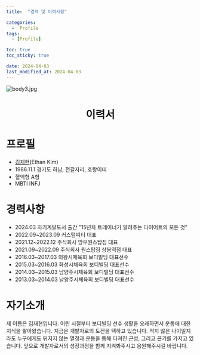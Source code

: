 ```yaml
---
title:  "경력 및 이력사항" 

categories:
  -  Profile
tags:
  - [Profile]

toc: true
toc_sticky: true

date: 2024-04-03
last_modified_at: 2024-04-03
---
```


![body3.jpg](/assets/img/body3.jpg)
<h1 style="text-align:center;">이력서</h1>

# 프로필
* <a href="https://search.naver.com/search.naver?where=nexearch&sm=tab_etc&mra=bjky&x_csa=%7B%22fromUi%22%3A%22kb%22%7D&pkid=1&os=33800093&qvt=0&query=%EA%B9%80%EC%9E%AC%ED%98%84" target="_blank" style="text-align: center;">김재현</a>(Ethan Kim)
* 1986.11.1 경기도 하남, 전갈자리, 호랑이띠
* 혈액형 A형
* MBTI INFJ
  
# 경력사항
* 2024.03 자기계발도서 출간 "15년차 트레이너가 알려주는 다이어트의 모든 것"
* 2022.09~2023.09 커스텀피티 대표
* 2021.12~2022.12 주식회사 망우원스탑짐 대표
* 2021.09~2022.09 주식회사 원스탑짐 상봉역점 대표
* 2016.03~2017.03 의왕시체육회 보디빌딩 대표선수
* 2015.03~2016.03 화성시체육회 보디빌딩 대표선수
* 2014.03~2015.03 남양주시체육회 보디빌딩 대표선수
* 2013.03~2014.03 남양주시체육회 보디빌딩 대표선수

# 자기소개

제 이름은 김재현입니다. 어린 시절부터 보디빌딩 선수 생활을 오래하면서 운동에 대한 지식을 쌓아왔습니다. 지금은 개발자로의 도전을 택하고 있습니다. 적지 않은 나이일지라도 누구에게도 뒤지지 않는 열정과 운동을 통해 다져진 근성, 그리고 끈기를 가지고 있습니다. 앞으로 개발자로서의 성장과정을 함께 지켜봐주시고 응원해주시길 바랍니다.

